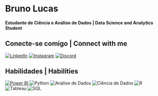 # Bruno Lucas
#### Estudante de Ciência e Análise de Dados | Data Science and Analytics Student

## Conecte-se comigo | Connect with me
[![LinkedIn](https://img.shields.io/badge/LinkedIn-000?style=for-the-badge&logo=linkedin&logoColor=0E76A8)](https://www.linkedin.com/in/brunolucas92/) 
[![Instagram](https://img.shields.io/badge/Instagram-000?style=for-the-badge&logo=instagram)](https://www.instagram.com/brunulucas/)
[![Discord](https://img.shields.io/badge/Discord-000?style=for-the-badge&logo=discord)](https://www.discord.com/in/761355094994059284/)

## Habilidades | Habilities
[![Power BI](https://img.shields.io/badge/-Power%20BI-F2C811?style=for-the-badge&logo=Power%20BI&logoColor=white)](URL_DO_SEU_LINK_AQUI)
![Python](https://img.shields.io/badge/-Python-3776AB?style=for-the-badge&logo=python&logoColor=white)
![Análise de Dados](https://img.shields.io/badge/-An%C3%A1lise%20de%20Dados-008080?style=for-the-badge)
![Ciência de Dados](https://img.shields.io/badge/-Ci%C3%AAncia%20de%20Dados-FF5733?style=for-the-badge&logo=Python&logoColor=white)
![R](https://img.shields.io/badge/-R-276DC3?style=for-the-badge&logo=R&logoColor=white)
![Tableau](https://img.shields.io/badge/-Tableau-E97627?style=for-the-badge&logo=tableau&logoColor=white)
![SQL](https://img.shields.io/badge/-SQL-007BFF?style=for-the-badge&logoColor=white) 
